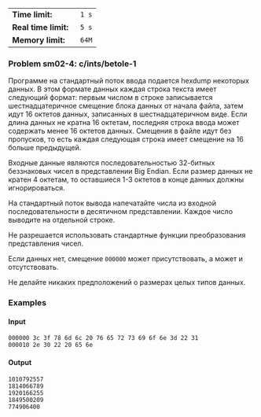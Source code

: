 |                       |        |
|-----------------------|--------|
| **Time limit:**       | ` 1 s` |
|  **Real time limit:** | ` 5 s` |
|  **Memory limit:**    | ` 64M` |


### Problem sm02-4: c/ints/betole-1

Программе на стандартный поток ввода подается hexdump некоторых
данных. В этом формате данных каждая строка текста имеет
следующий формат: первым числом в строке записывается
шестнадцатеричное смещение блока данных от начала файла, затем
идут 16 октетов данных, записанных в шестнадцатеричном виде. Если
длина данных не кратна 16 октетам, последняя строка ввода может
содержать менее 16 октетов данных. Смещения в файле идут без
пропусков, то есть каждая следующая строка имеет смещение на 16
больше предыдущей.

Входные данные являются последовательностью 32-битных беззнаковых
чисел в представлении Big Endian. Если размер данных не кратен 4
октетам, то оставшиеся 1-3 октетов в конце данных должны
игнорироваться.

На стандартный поток вывода напечатайте числа из входной
последовательности в десятичном представлении. Каждое число
выводите на отдельной строке.

Не разрешается использовать стандартные функции преобразования
представления чисел.

Если данных нет, смещение `000000` может присутствовать, а может
и отсутствовать.

Не делайте никаких предположений о размерах целых типов данных.

### Examples

#### Input

    
    
    000000 3c 3f 78 6d 6c 20 76 65 72 73 69 6f 6e 3d 22 31
    000010 2e 30 22 20 65 6e

#### Output

    
    
    1010792557
    1814066789
    1920166255
    1849500209
    774906400

